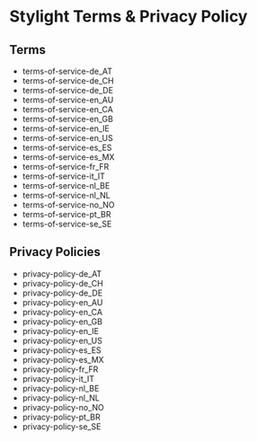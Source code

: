 # Stylight Terms & Privacy Policy

## Terms
- terms-of-service-de_AT
- terms-of-service-de_CH
- terms-of-service-de_DE
- terms-of-service-en_AU
- terms-of-service-en_CA
- terms-of-service-en_GB
- terms-of-service-en_IE
- terms-of-service-en_US
- terms-of-service-es_ES
- terms-of-service-es_MX
- terms-of-service-fr_FR
- terms-of-service-it_IT
- terms-of-service-nl_BE
- terms-of-service-nl_NL
- terms-of-service-no_NO
- terms-of-service-pt_BR
- terms-of-service-se_SE

## Privacy Policies
- privacy-policy-de_AT
- privacy-policy-de_CH
- privacy-policy-de_DE
- privacy-policy-en_AU
- privacy-policy-en_CA
- privacy-policy-en_GB
- privacy-policy-en_IE
- privacy-policy-en_US
- privacy-policy-es_ES
- privacy-policy-es_MX
- privacy-policy-fr_FR
- privacy-policy-it_IT
- privacy-policy-nl_BE
- privacy-policy-nl_NL
- privacy-policy-no_NO
- privacy-policy-pt_BR
- privacy-policy-se_SE
